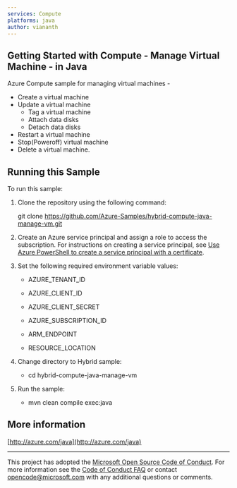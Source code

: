 ```yaml
---
services: Compute
platforms: java
author: viananth
---
```


## Getting Started with Compute - Manage Virtual Machine - in Java ##


  Azure Compute sample for managing virtual machines -
   - Create a virtual machine
   - Update a virtual machine
     - Tag a virtual machine 
     - Attach data disks
     - Detach data disks
   - Restart a virtual machine
   - Stop(Poweroff) virtual machine
   - Delete a virtual machine.


## Running this Sample ##

To run this sample:

1. Clone the repository using the following command:

    git clone https://github.com/Azure-Samples/hybrid-compute-java-manage-vm.git

2. Create an Azure service principal and assign a role to access the subscription. For instructions on creating a service principal, see [Use Azure PowerShell to create a service principal with a certificate](https://docs.microsoft.com/en-us/azure/azure-stack/azure-stack-create-service-principals).

3. Set the following required environment variable values:

    * AZURE_TENANT_ID

    * AZURE_CLIENT_ID

    * AZURE_CLIENT_SECRET

    * AZURE_SUBSCRIPTION_ID

    * ARM_ENDPOINT

    * RESOURCE_LOCATION

4. Change directory to Hybrid sample:
    
    * cd hybrid-compute-java-manage-vm

5. Run the sample:
    * mvn clean compile exec:java

## More information ##

[http://azure.com/java](http://azure.com/java)


---

This project has adopted the [Microsoft Open Source Code of Conduct](https://opensource.microsoft.com/codeofconduct/). For more information see the [Code of Conduct FAQ](https://opensource.microsoft.com/codeofconduct/faq/) or contact [opencode@microsoft.com](mailto:opencode@microsoft.com) with any additional questions or comments.
